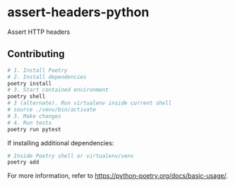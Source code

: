 # assert-headers-python
Assert HTTP headers

## Contributing

```bash
# 1. Install Poetry
# 2. Install dependencies
poetry install
# 3. Start contained environment
poetry shell
# 3 (alternate). Run virtualenv inside current shell
# source ./venv/bin/activate
# 3. Make changes
# 4. Run tests
poetry run pytest
```

If installing additional dependencies:

```bash
# Inside Poetry shell or virtualenv/venv
poetry add 
```

For more information, refer to https://python-poetry.org/docs/basic-usage/.
